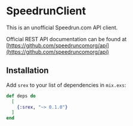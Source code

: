 # SpeedrunClient

  This is an unofficial Speedrun.com API client.

  Official REST API documentation can be found at [https://github.com/speedruncomorg/api](https://github.com/speedruncomorg/api)

## Installation

Add `srex` to your list of dependencies in `mix.exs`:

```elixir
def deps do
  [
    {:srex, "~> 0.1.0"}
  ]
end
```

